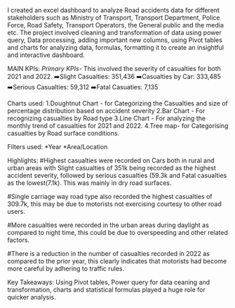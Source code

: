 I created an excel dashboard to analyze Road accidents data for different stakeholders such as Ministry of Transport, Transport Department, Police Force, Road Safety, Transport 
Operators, the General public and the media etc. The project involved cleaning and transformation of data using power query, Data processing, adding important new columns, using Pivot tables and charts for analyzing data, formulas, formatting it to create an insightful and interactive dashboard. 

MAIN KPIs:
 *Primary KPIs-* This involved the severity of casualties for both 2021 and 2022.
➡️Slight Casualties: 351,436
➡️Casualties by Car: 333,485 
➡️Serious Casualties: 59,312 
➡️Fatal Casuaties: 7,135

Charts used:
1.Doughtnut Chart - for Categorizing the Casualties  and size of percentage distribution based on accident severity
2.Bar Chart - For recognizing casualties by Road type
3.Line Chart - For analyzing the monthly trend of casualties for  2021 and 2022.
4.Tree map- for Categorising casualties by Road surface conditions.

Filters used:
*Year
*Area/Location

Highlights:
#Highest casualties were recorded on Cars both in rural and urban areas with Slight casualties of 351k being recorded as the highest accident severity, followed by serious casualties (59.3k and Fatal casualties as the lowest(7.1k). This was mainly in dry road surfaces.

#Single carriage way road type also recorded the highest casualties of 309.7k, this may be due to motorists not exercising courtesy to other road users.

#More casualties were recorded in the urban areas during daylight as compared to night time, this could be due to overspeeding and other related factors.

#There is a reduction in the number of casualties recorded in 2022 as compared to the prior year, this clearly indicates that motorists had become more careful by adhering to traffic rules. 

Key Takeaways: Using Pivot tables, Power query for data ceaning and transformation, charts and statistical formulas played a huge role for quicker analysis.




